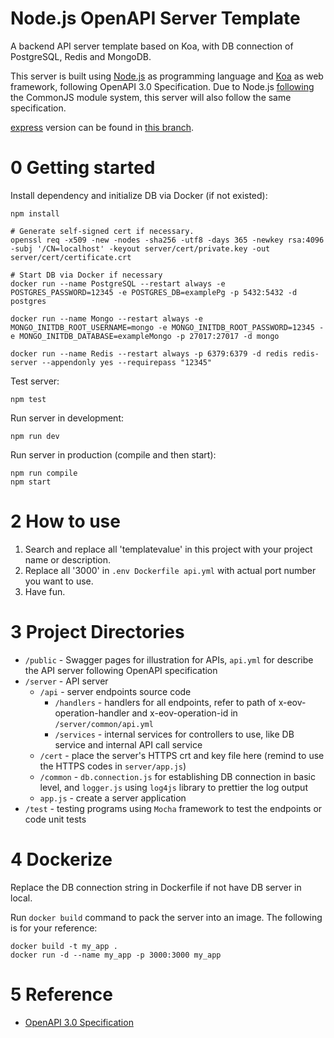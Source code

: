 # Node.js OpenAPI Server Template
A backend API server template based on Koa, with DB connection of PostgreSQL, Redis and MongoDB.

This server is built using [Node.js](https://nodejs.org/) as programming language and [Koa](https://koajs.com/) as web framework, following OpenAPI 3.0 Specification. Due to Node.js [following](https://nodejs.org/en/knowledge/getting-started/what-is-require/) the CommonJS module system, this server will also follow the same specification.

[express](http://expressjs.com/) version can be found in [this branch](https://github.com/KOVERcjm/nodejs-openapi-server-template/tree/Express_based).

# 0 Getting started
Install dependency and initialize DB via Docker (if not existed):

``` shell
npm install

# Generate self-signed cert if necessary.
openssl req -x509 -new -nodes -sha256 -utf8 -days 365 -newkey rsa:4096 -subj '/CN=localhost' -keyout server/cert/private.key -out server/cert/certificate.crt

# Start DB via Docker if necessary
docker run --name PostgreSQL --restart always -e POSTGRES_PASSWORD=12345 -e POSTGRES_DB=examplePg -p 5432:5432 -d postgres

docker run --name Mongo --restart always -e MONGO_INITDB_ROOT_USERNAME=mongo -e MONGO_INITDB_ROOT_PASSWORD=12345 -e MONGO_INITDB_DATABASE=exampleMongo -p 27017:27017 -d mongo

docker run --name Redis --restart always -p 6379:6379 -d redis redis-server --appendonly yes --requirepass "12345"
```

Test server:

```shell
npm test
```

Run server in development:

```shell
npm run dev
```

Run server in production (compile and then start):

```shell
npm run compile
npm start
```


# 2 How to use

1. Search and replace all 'templatevalue' in this project with your project name or description.
2. Replace all '3000' in `.env Dockerfile api.yml` with actual port number you want to use.
3. Have fun.


# 3 Project Directories

- `/public` - Swagger pages for illustration for APIs, `api.yml` for describe the API server following OpenAPI specification
- `/server` - API server
  - `/api` - server endpoints source code
    - `/handlers` - handlers for all endpoints, refer to path of x-eov-operation-handler and x-eov-operation-id in `/server/common/api.yml`
    - `/services` - internal services for controllers to use, like DB service and internal API call service 
  - `/cert` - place the server's HTTPS crt and key file here (remind to use the HTTPS codes in `server/app.js`)
  - `/common` - `db.connection.js` for establishing DB connection in basic level, and `logger.js` using `log4js` library to prettier the log output
  - `app.js` - create a server application
- `/test` - testing programs using `Mocha` framework to test the endpoints or code unit tests


# 4 Dockerize

Replace the DB connection string in Dockerfile if not have DB server in local.

Run `docker build` command to pack the server into an image. The following is for your reference:

``` shell
docker build -t my_app .
docker run -d --name my_app -p 3000:3000 my_app
```


# 5 Reference

- [OpenAPI 3.0 Specification](https://swagger.io/specification/)
